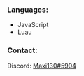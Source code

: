 ### Languages:
- JavaScript
- Luau
### Contact:
Discord: [Maxi130#5904](https://maxi130.web.app/discord)
